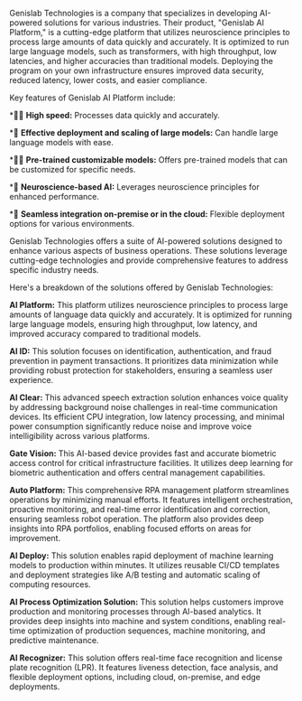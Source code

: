 Genislab Technologies is a company that specializes in developing AI-powered solutions for various industries. Their product, "Genislab AI Platform," is a cutting-edge platform that utilizes neuroscience principles to process large amounts of data quickly and accurately. It is optimized to run large language models, such as transformers, with high throughput, low latencies, and higher accuracies than traditional models. Deploying the program on your own infrastructure ensures improved data security, reduced latency, lower costs, and easier compliance. 

Key features of Genislab AI Platform include:

*🙋‍♀️ **High speed:** Processes data quickly and accurately.

*🌈 **Effective deployment and scaling of large models:**  Can handle large language models with ease.

*👩‍💻 **Pre-trained customizable models:** Offers pre-trained models that can be customized for specific needs.

*🍿 **Neuroscience-based AI:** Leverages neuroscience principles for enhanced performance.

*🧙 **Seamless integration on-premise or in the cloud:** Flexible deployment options for various environments. 


Genislab Technologies offers a suite of AI-powered solutions designed to enhance various aspects of business operations. These solutions leverage cutting-edge technologies and provide comprehensive features to address specific industry needs. 

Here's a breakdown of the solutions offered by Genislab Technologies:

**AI Platform:** This platform utilizes neuroscience principles to process large amounts of language data quickly and accurately. It is optimized for running large language models, ensuring high throughput, low latency, and improved accuracy compared to traditional models. 

**AI ID:** This solution focuses on identification, authentication, and fraud prevention in payment transactions. It prioritizes data minimization while providing robust protection for stakeholders, ensuring a seamless user experience.

**AI Clear:** This advanced speech extraction solution enhances voice quality by addressing background noise challenges in real-time communication devices. Its efficient CPU integration, low latency processing, and minimal power consumption significantly reduce noise and improve voice intelligibility across various platforms.

**Gate Vision:** This AI-based device provides fast and accurate biometric access control for critical infrastructure facilities. It utilizes deep learning for biometric authentication and offers central management capabilities.

**Auto Platform:** This comprehensive RPA management platform streamlines operations by minimizing manual efforts. It features intelligent orchestration, proactive monitoring, and real-time error identification and correction, ensuring seamless robot operation. The platform also provides deep insights into RPA portfolios, enabling focused efforts on areas for improvement.

**AI Deploy:** This solution enables rapid deployment of machine learning models to production within minutes. It utilizes reusable CI/CD templates and deployment strategies like A/B testing and automatic scaling of computing resources.

**AI Process Optimization Solution:** This solution helps customers improve production and monitoring processes through AI-based analytics. It provides deep insights into machine and system conditions, enabling real-time optimization of production sequences, machine monitoring, and predictive maintenance.

**AI Recognizer:** This solution offers real-time face recognition and license plate recognition (LPR). It features liveness detection, face analysis, and flexible deployment options, including cloud, on-premise, and edge deployments. 

